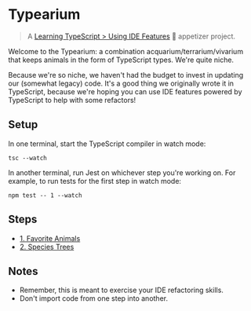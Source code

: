 # Typearium

> A [Learning TypeScript > Using IDE Features](https://learning-typescript.com/using-ide-features) 🥗 appetizer project.

Welcome to the Typearium: a combination acquarium/terrarium/vivarium that keeps animals in the form of TypeScript types.
We're quite niche.

Because we're so niche, we haven't had the budget to invest in updating our (somewhat legacy) code.
It's a good thing we originally wrote it in TypeScript, because we're hoping you can use IDE features powered by TypeScript to help with some refactors!

## Setup

In one terminal, start the TypeScript compiler in watch mode:

```shell
tsc --watch
```

In another terminal, run Jest on whichever step you're working on.
For example, to run tests for the first step in watch mode:

```shell
npm test -- 1 --watch
```

## Steps

- [1. Favorite Animals](./01-favorite-animals)
- [2. Species Trees](./02-species-trees)

## Notes

- Remember, this is meant to exercise your IDE refactoring skills.
- Don't import code from one step into another.
